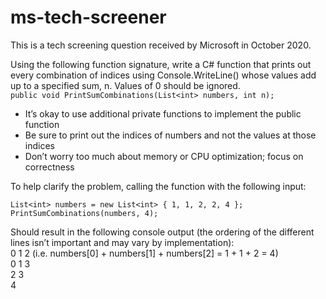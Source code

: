 # ms-tech-screener
This is a tech screening question received by Microsoft in October 2020.

Using the following function signature, write a C# function that prints out every combination of indices using Console.WriteLine() whose values add up to a specified sum, n. Values of 0 should be ignored.\
`public void PrintSumCombinations(List<int> numbers, int n);`
* It’s okay to use additional private functions to implement the public function
* Be sure to print out the indices of numbers and not the values at those indices
* Don’t worry too much about memory or CPU optimization; focus on correctness

To help clarify the problem, calling the function with the following input:


`List<int> numbers = new List<int> { 1, 1, 2, 2, 4 };`\
`PrintSumCombinations(numbers, 4);`


Should result in the following console output (the ordering of the different lines isn’t important and may vary by implementation):\
0 1 2 (i.e. numbers[0] + numbers[1] + numbers[2] = 1 + 1 + 2 = 4)\
0 1 3\
2 3\
4
